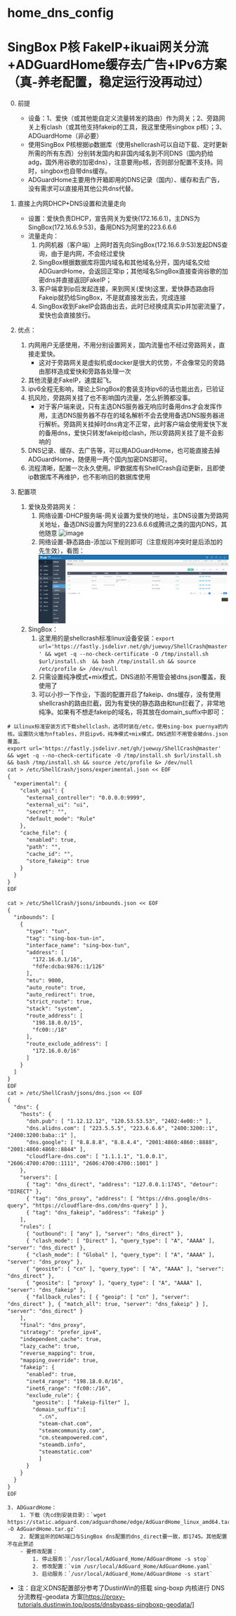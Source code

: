 # home_dns_config

# SingBox P核 FakeIP+ikuai网关分流+ADGuardHome缓存去广告+IPv6方案（真-养老配置，稳定运行没再动过）
0. 前提
    - 设备：1、爱快（或其他能自定义流量转发的路由）作为网关；2、旁路网关上有clash（或其他支持fakeip的工具，我这里使用singbox p核）；3、ADGuardHome（非必要）
    - 使用SingBox P核根据ip数据库（使用shellcrash可以自动下载、定时更新所需的所有东西）分别转发国内和非国内域名到不同DNS（国内扔给adg，国外用谷歌的加密dns），注意要用p核，否则部分配置不支持。同时，singbox也自带dns缓存。
    - ADGuardHome主要用作开箱即用的DNS记录（国内）、缓存和去广告，没有需求可以直接用其他公共dns代替。
1. 直接上内网DHCP+DNS设置和流量走向
    - 设置：爱快负责DHCP，宣告网关为爱快(172.16.6.1)，主DNS为SingBox(172.16.6.9:53)，备用DNS为阿里的223.6.6.6
    - 流量走向：
        1. 内网机器（客户端）上网时首先向SingBox(172.16.6.9:53)发起DNS查询，由于是内网，不会经过爱快
        2. SingBox根据数据库将国内域名和其他域名分开，国内域名交给ADGuardHome，会返回正常ip；其他域名SingBox直接查询谷歌的加密dns并直接返回FakeIP；
        3. 客户端拿到ip后发起连接，来到网关(爱快)这里，爱快静态路由将Fakeip就扔给SingBox，不是就直接发出去，完成连接
        5. SingBox收到FakeIP会路由出去，此时已经换成真实ip并加密流量了，爱快也会直接放行。
      
2. 优点：
    1. 内网用户无感使用，不用分别设置网关，国内流量也不经过旁路网关，直接走爱快。
        - 这对于旁路网关是虚拟机或docker是很大的优势，不会像常见的旁路由那样造成爱快和旁路各处理一次
    2. 其他流量走FakeIP，速度起飞。
    3. ipv6全程无影响，理论上SingBox的套装支持ipv6的话也能出去，已验证
    4. 抗风险，旁路网关挂了也不影响国内流量，怎么折腾都没事。
        - 对于客户端来说，只有主选DNS服务器无响应时备用dns才会发挥作用，主选DNS服务器不存在的域名解析不会去使用备选DNS服务器进行解析。旁路网关挂掉时dns肯定不正常，此时客户端会使用爱快下发的备用dns，爱快只转发fakeip给clash，所以旁路网关挂了是不会影响的
    5. DNS记录、缓存、去广告等，可以用ADGuardHome，也可能直接去掉ADGuardHome，随便用一两个国内加密DNS即可。
    6. 流程清晰，配置一次永久使用。IP数据库有ShellCrash自动更新，且即使ip数据库不再维护，也不影响旧的数据库使用
3. 配置项
    1. 爱快及旁路网关：
        1. 网络设置-DHCP服务端-网关设置为爱快的地址，主DNS设置为旁路网关地址，备选DNS设置为阿里的223.6.6.6或腾讯之类的国内DNS，其他随意
            ![image](https://github.com/user-attachments/assets/e919a2ae-9382-4a5c-b2cc-46f896633869)
        2. 网络设置-静态路由-添加以下规则即可（注意规则冲突时是后添加的先生效），看图：
            ![image](https://github.com/jslyrd/home_dns_config/blob/main/%E9%9D%99%E6%80%81%E8%B7%AF%E7%94%B1%E9%85%8D%E7%BD%AE.jpg)
    2. SingBox：
        1. 这里用的是shellcrash标准linux设备安装：`export url='https://fastly.jsdelivr.net/gh/juewuy/ShellCrash@master' && wget -q --no-check-certificate -O /tmp/install.sh $url/install.sh  && bash /tmp/install.sh && source /etc/profile &> /dev/null`
        2. 只需设置纯净模式+mix模式，DNS进阶不用管会被dns.json覆盖，我使用了
        3. 可以小抄一下作业，下面的配置开启了fakeip、dns缓存，没有使用shellcrash的路由拦截，因为有爱快的静态路由和tun拦截了，非常地纯净。如果有不想走fakeip的域名，将其放在domain_suffix中即可：
```
# 以linux标准安装方式下载shellclash，选项时装在/etc，使用sing-box puernya的内核。设置防火墙为nftables，开启ipv6，纯净模式+mix模式，DNS进阶不用管会被dns.json覆盖。
export url='https://fastly.jsdelivr.net/gh/juewuy/ShellCrash@master' && wget -q --no-check-certificate -O /tmp/install.sh $url/install.sh  && bash /tmp/install.sh && source /etc/profile &> /dev/null
cat > /etc/ShellCrash/jsons/experimental.json << EOF
{
  "experimental": {
    "clash_api": {
      "external_controller": "0.0.0.0:9999",
      "external_ui": "ui",
      "secret": "",
      "default_mode": "Rule"
    },
    "cache_file": {
      "enabled": true,
      "path": "",
      "cache_id": "",
      "store_fakeip": true
    }
  }
}
EOF

cat > /etc/ShellCrash/jsons/inbounds.json << EOF
{
  "inbounds": [
    {
      "type": "tun",
      "tag": "sing-box-tun-in",
      "interface_name": "sing-box-tun",
      "address": [
        "172.16.0.1/16",
        "fdfe:dcba:9876::1/126"
      ],
      "mtu": 9000,
      "auto_route": true,
      "auto_redirect": true,
      "strict_route": true,
      "stack": "system",
      "route_address": [
        "198.18.0.0/15",
        "fc00::/18"
      ],
      "route_exclude_address": [
        "172.16.0.0/16"
      ]
    }
  ]
}
EOF
cat > /etc/ShellCrash/jsons/dns.json << EOF
{
  "dns": {
    "hosts": {
      "doh.pub": [ "1.12.12.12", "120.53.53.53", "2402:4e00::" ],
      "dns.alidns.com": [ "223.5.5.5", "223.6.6.6", "2400:3200::1", "2400:3200:baba::1" ],
      "dns.google": [ "8.8.8.8", "8.8.4.4", "2001:4860:4860::8888", "2001:4860:4860::8844" ],
      "cloudflare-dns.com": [ "1.1.1.1", "1.0.0.1", "2606:4700:4700::1111", "2606:4700:4700::1001" ]
    },
    "servers": [
      { "tag": "dns_direct", "address": "127.0.0.1:1745", "detour": "DIRECT" },
      { "tag": "dns_proxy", "address": [ "https://dns.google/dns-query", "https://cloudflare-dns.com/dns-query" ] },
      { "tag": "dns_fakeip", "address": "fakeip" }
    ],
    "rules": [
      { "outbound": [ "any" ], "server": "dns_direct" },
      { "clash_mode": [ "Direct" ], "query_type": [ "A", "AAAA" ], "server": "dns_direct" },
      { "clash_mode": [ "Global" ], "query_type": [ "A", "AAAA" ], "server": "dns_proxy" },
      { "geosite": [ "cn" ], "query_type": [ "A", "AAAA" ], "server": "dns_direct" },
      { "geosite": [ "proxy" ], "query_type": [ "A", "AAAA" ], "server": "dns_fakeip" },
      { "fallback_rules": [ { "geoip": [ "cn" ], "server": "dns_direct" }, { "match_all": true, "server": "dns_fakeip" } ], "server": "dns_direct" }
    ],
    "final": "dns_proxy",
    "strategy": "prefer_ipv4",
    "independent_cache": true,
    "lazy_cache": true,
    "reverse_mapping": true,
    "mapping_override": true,
    "fakeip": {
      "enabled": true,
      "inet4_range": "198.18.0.0/16",
      "inet6_range": "fc00::/16",
      "exclude_rule": {
        "geosite": [ "fakeip-filter" ],
        "domain_suffix":[
          ".cn",
          "steam-chat.com",
          "steamcommunity.com",
          "cm.steampowered.com",
          "steamdb.info",
          "steamstatic.com"
          ]
      }
    }
  }
}
EOF
```
    3. ADGuardHome：
        1. 下载（先cd到安装目录）：`wget https://static.adguard.com/adguardhome/edge/AdGuardHome_linux_amd64.tar.gz -O AdGuardHome.tar.gz`   
        2. 配置监听的DNS端口与SingBox dns配置的dns_direct要一致，即1745。其他配置不在此赘述
        - 要修改配置：
            1. 停止服务：`/usr/local/AdGuard_Home/AdGuardHome -s stop`
            2. 修改配置：`vim /usr/local/AdGuard_Home/AdGuardHome.yaml`
            3. 启动服务：`/usr/local/AdGuard_Home/AdGuardHome -s start`

- 注：自定义DNS配置部分参考了DustinWin的搭载 sing-boxp 内核进行 DNS 分流教程-geodata 方案[https://proxy-tutorials.dustinwin.top/posts/dnsbypass-singboxp-geodata/]
       
